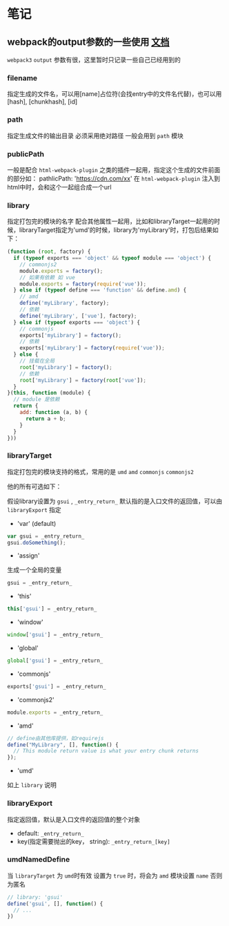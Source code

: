 # 笔记

## webpack的output参数的一些使用 [文档](https://webpack.js.org/configuration/output)

`webpack3` `output` 参数有很，这里暂时只记录一些自己已经用到的

### filename

指定生成的文件名，可以用[name]占位符(会找entry中的文件名代替)，也可以用[hash], [chunkhash], [id]

### path

指定生成文件的输出目录 必须采用绝对路径 一般会用到 `path` 模块

### publicPath

一般是配合 `html-webpack-plugin` 之类的插件一起用，指定这个生成的文件前面的部分如：
pathlicPath: 'https://cdn.com/xx'
在 `html-webpack-plugin` 注入到html中时，会和这个一起组合成一个url

### library

指定打包完的模块的名字
配合其他属性一起用，比如和libraryTarget一起用的时候，libraryTarget指定为'umd'的时候，library为'myLibrary'时，打包后结果如下：

```js
(function (root, factory) {
  if (typeof exports === 'object' && typeof module === 'object') {
    // commonjs2
    module.exports = factory();
    // 如果有依赖 如 vue
    module.exports = factory(require('vue'));
  } else if (typeof define === 'function' && define.amd) {
    // amd
    define('myLibrary', factory);
    // 依赖
    define('myLibrary', ['vue'], factory);
  } else if (typeof exports === 'object') {
    // commonjs
    exports['myLibrary'] = factory();
    // 依赖
    exports['myLibrary'] = factory(require('vue'));
  } else {
    // 挂载在全局
    root['myLibrary'] = factory();
    // 依赖
    root['myLibrary'] = factory(root['vue']);
  }
}(this, function (module) {
  // module 是依赖
  return {
    add: function (a, b) {
      return a + b;
    }
  }
}))
```

### libraryTarget

指定打包完的模块支持的格式，常用的是 `umd` `amd` `commonjs` `commonjs2`

他的所有可选如下：

假设library设置为 `gsui` , `_entry_return_` 默认指的是入口文件的返回值，可以由 `libraryExport` 指定

- 'var' (default)

```js
var gsui = _entry_return_
gsui.doSomething();
```

- 'assign'

生成一个全局的变量

```js
gsui = _entry_return_
```

- 'this'

```js
this['gsui'] = _entry_return_
```

- 'window'

```js
window['gsui'] = _entry_return_
```

- 'global'

```js
global['gsui'] = _entry_return_
```

- 'commonjs'

```js
exports['gsui'] = _entry_return_
```

- 'commonjs2'

```js
module.exports = _entry_return_
```

- 'amd'

```js
// define由其他库提供，如requirejs
define("MyLibrary", [], function() {
  // This module return value is what your entry chunk returns
});
```

- 'umd'

如上 `library` 说明


### libraryExport

指定返回值，默认是入口文件的返回值的整个对象

- default: `_entry_return_`
- key(指定需要抛出的key， string): `_entry_return_[key]`

### umdNamedDefine

当 `libraryTarget` 为 `umd`时有效
设置为 `true` 时，将会为 `amd` 模块设置 `name` 否则为匿名

```js
// library: 'gsui'
define('gsui', [], function() {
  // ...
})
```
